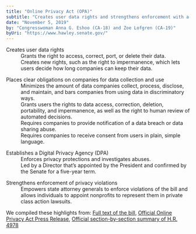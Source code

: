 ```yaml
---
title: "Online Privacy Act (OPA)"
subtitle: "Creates user data rights and strengthens enforcement with a Digital Privacy Agency and state level attorneys"
date: "November 5, 2019"
by: "Congresswoman Anna G. Eshoo (CA-18) and Zoe Lofgren (CA-19)"
byUri: "https://www.hawley.senate.gov/"
---
```


<dl>
  <dt>Creates user data rights</dt>
  <dd>
    Grants the right to access, correct, port, or delete their data.
  </dd>
  <dd>
    Creates new rights, such as the right to impermanence, which lets users decide how long companies can keep their data.
  </dd>
</dl>

<dl>
  <dt>Places clear obligations on companies for data collection and use</dt>
  <dd>
    Minimizes the amount of data companies collect, process, disclose, and maintain, and bars companies from using data in discriminatory ways.
  </dd>
  <dd>
    Grants users the rights to data access, correction, deletion, portability, and impermanence, as well as the right to human review of automated decisions.
  </dd>
  <dd>
    Requires companies to provide notification of a data breach or data sharing abuse.
  </dd>    
  <dd>
    Requires companies to receive consent from users in plain, simple language.
  </dd>    
</dl>

<dl>
  <dt>Establishes a Digital Privacy Agency (DPA)</dt>
  <dd>
    Enforces privacy protections and investigates abuses.
  </dd>
  <dd>
    Led by a Director that’s appointed by the President and confirmed by the Senate for a five-year term.
  </dd>
</dl>

<dl>
  <dt>Strengthens enforcement of privacy violations</dt>
  <dd>
    Empowers state attorney generals to enforce violations of the bill and allows individuals to appoint nonprofits to represent them in private class action lawsuits.
  </dd>
</dl>

We compiled these highlights from: <a rel="noopener noreferrer" target="_blank"
href="https://eshoo.house.gov/sites/eshoo.house.gov/files/migrated/wp-content/uploads/2019/11/Bill-Text-Online-Privacy-Act-Eshoo-Lofgren.pdf">Full text of the bill</a>, <a rel="noopener noreferrer" target="_blank"
href="https://eshoo.house.gov/media/press-releases/eshoo-lofgren-introduce-online-privacy-act">Official Online Privacy Act Press Release</a>, <a rel="noopener noreferrer" target="_blank"
href="https://eshoo.house.gov/sites/eshoo.house.gov/files/migrated/wp-content/uploads/2019/11/Section-by-Section-Online-Privacy-Act-Eshoo-Lofgren.pdf">Official section-by-section summary of H.R. 4978</a>
